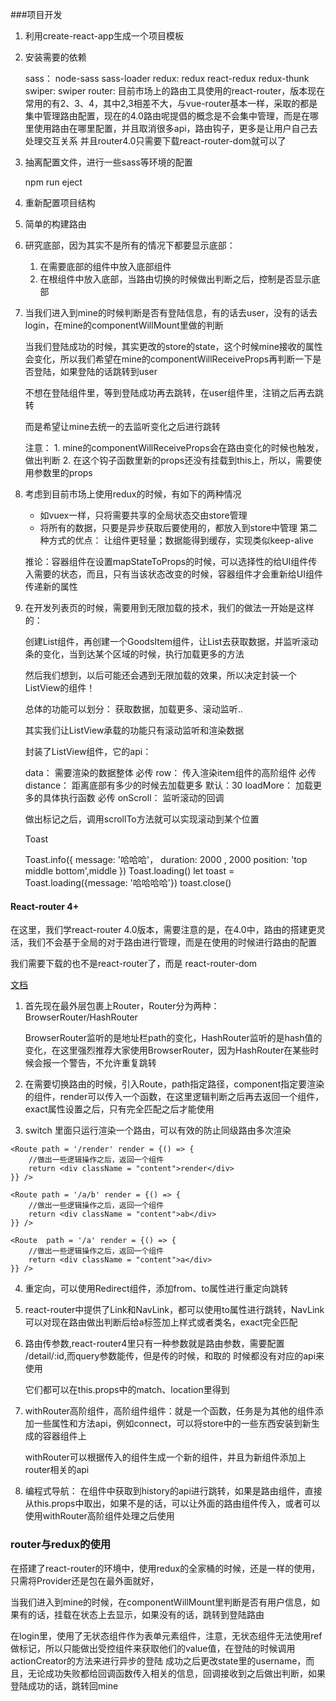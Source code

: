 ###项目开发

1. 利用create-react-app生成一个项目模板

2. 安装需要的依赖
	
	sass： node-sass sass-loader
	redux: redux react-redux redux-thunk
	swiper: swiper
	router: 目前市场上的路由工具使用的react-router，版本现在常用的有2、3、4，其中2,3相差不大，与vue-router基本一样，采取的都是集中管理路由配置，现在的4.0路由呢提倡的概念是不会集中管理，而是在哪里使用路由在哪里配置，并且取消很多api，路由钩子，更多是让用户自己去处理交互关系	
	并且router4.0只需要下载react-router-dom就可以了

3. 抽离配置文件，进行一些sass等环境的配置

	npm run eject
	
4. 重新配置项目结构

5. 简单的构建路由

6. 研究底部，因为其实不是所有的情况下都要显示底部：
	1. 在需要底部的组件中放入底部组件
	2. 在根组件中放入底部，当路由切换的时候做出判断之后，控制是否显示底部

7. 当我们进入到mine的时候判断是否有登陆信息，有的话去user，没有的话去login，在mine的componentWillMount里做的判断

	当我们登陆成功的时候，其实更改的store的state，这个时候mine接收的属性会变化，所以我们希望在mine的componentWillReceiveProps再判断一下是否登陆，如果登陆的话跳转到user
	
	不想在登陆组件里，等到登陆成功再去跳转，在user组件里，注销之后再去跳转
	
	而是希望让mine去统一的去监听变化之后进行跳转
	
	注意： 
		1. mine的componentWillReceiveProps会在路由变化的时候也触发，做出判断
		2. 在这个钩子函数里新的props还没有挂载到this上，所以，需要使用参数里的props

8. 考虑到目前市场上使用redux的时候，有如下的两种情况
	
	* 如vuex一样，只将需要共享的全局状态交由store管理
	* 将所有的数据，只要是异步获取后要使用的，都放入到store中管理
	第二种方式的优点： 让组件更轻量；数据能得到缓存，实现类似keep-alive
	
	推论：容器组件在设置mapStateToProps的时候，可以选择性的给UI组件传入需要的状态，而且，只有当该状态改变的时候，容器组件才会重新给UI组件传递新的属性


9. 在开发列表页的时候，需要用到无限加载的技术，我们的做法一开始是这样的：

	创建List组件，再创建一个GoodsItem组件，让List去获取数据，并监听滚动条的变化，当到达某个区域的时候，执行加载更多的方法
	
	然后我们想到，以后可能还会遇到无限加载的效果，所以决定封装一个ListView的组件！
	
	总体的功能可以划分： 获取数据，加载更多、滚动监听..
	
	其实我们让ListView承载的功能只有滚动监听和渲染数据
	
	封装了ListView组件，它的api：
	
	data： 需要渲染的数据整体   必传
	row：  传入渲染item组件的高阶组件 必传
	distance： 距离底部有多少的时候去加载更多  默认：30
	loadMore： 加载更多的具体执行函数  必传
	onScroll： 监听滚动的回调  
	
	做出标记之后，调用scrollTo方法就可以实现滚动到某个位置
	
	Toast
	
	Toast.info({
		message: '哈哈哈'，
		duration: 2000 , 2000
		position: 'top middle bottom',middle
	})
	Toast.loading()	
	let toast = Toast.loading({message: '哈哈哈哈'})
	toast.close()


#### React-router 4+

在这里，我们学react-router 4.0版本，需要注意的是，在4.0中，路由的搭建更灵活，我们不会基于全局的对于路由进行管理，而是在使用的时候进行路由的配置

我们需要下载的也不是react-router了，而是 react-router-dom

[文档](http://reacttraining.cn/)

1. 首先现在最外层包裹上Router，Router分为两种：BrowserRouter/HashRouter

	BrowserRouter监听的是地址栏path的变化，HashRouter监听的是hash值的变化，在这里强烈推荐大家使用BrowserRouter，因为HashRouter在某些时候会报一个警告，不允许重复跳转


2. 在需要切换路由的时候，引入Route，path指定路径，component指定要渲染的组件，render可以传入一个函数，在这里逻辑判断之后再去返回一个组件，exact属性设置之后，只有完全匹配之后才能使用

3. switch 里面只运行渲染一个路由，可以有效的防止同级路由多次渲染



<Switch>
   	<Route exact path = '/' component = {Home} />
   	
   	
   	<Route path = '/render' render = {() => {
   		//做出一些逻辑操作之后，返回一个组件
   		return <div className = "content">render</div>
   	}} />
   	
   	<Route path = '/a/b' render = {() => {
   		//做出一些逻辑操作之后，返回一个组件
   		return <div className = "content">ab</div>
   	}} />
   	
   	<Route  path = '/a' render = {() => {
   		//做出一些逻辑操作之后，返回一个组件
   		return <div className = "content">a</div>
   	}} />
   	
   	
</Switch>

4. 重定向，可以使用Redirect组件，添加from、to属性进行重定向跳转

5. react-router中提供了Link和NavLink，都可以使用to属性进行跳转，NavLink可以对现在路由做出判断后给a标签加上样式或者类名，exact完全匹配

5. 路由传参数,react-router4里只有一种参数就是路由参数，需要配置 /detail/:id,而query参数能传，但是传的时候，和取的 时候都没有对应的api来使用

	它们都可以在this.props中的match、location里得到

6. withRouter高阶组件，高阶组件组件：就是一个函数，任务是为其他的组件添加一些属性和方法api，例如connect，可以将store中的一些东西安装到新生成的容器组件上

	withRouter可以根据传入的组件生成一个新的组件，并且为新组件添加上router相关的api
	
7. 编程式导航： 在组件中获取到history的api进行跳转，如果是路由组件，直接从this.props中取出，如果不是的话，可以让外面的路由组件传入，或者可以使用withRouter高阶组件处理之后使用



### router与redux的使用

在搭建了react-router的环境中，使用redux的全家桶的时候，还是一样的使用，只需将Provider还是包在最外面就好，

当我们进入到mine的时候，在componentWillMount里判断是否有用户信息，如果有的话，挂载在状态上去显示，如果没有的话，跳转到登陆路由

在login里，使用了无状态组件作为表单元素组件，注意，无状态组件无法使用ref做标记，所以只能做出受控组件来获取他们的value值，在登陆的时候调用actionCreator的方法来进行异步的登陆
成功之后更改state里的username，而且，无论成功失败都给回调函数传入相关的信息，回调接收到之后做出判断，如果登陆成功的话，跳转回mine






